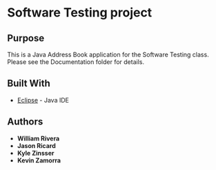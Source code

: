 # Software Testing project



## Purpose

This is a Java Address Book application for the Software Testing class.  Please see the Documentation folder for details.

## Built With

* [Eclipse](https://eclipse.org/ide/) - Java IDE

## Authors

* **William Rivera**
* **Jason Ricard**
* **Kyle Zinsser**
* **Kevin Zamorra**
